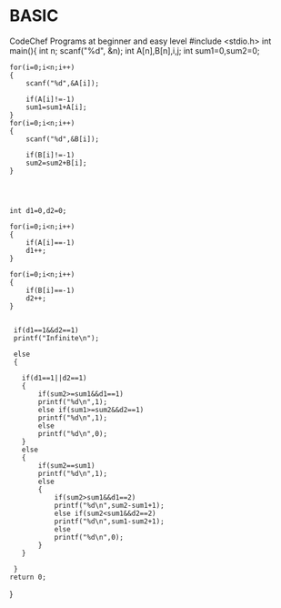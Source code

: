# BASIC
CodeChef Programs at beginner and easy level
#include <stdio.h>
int main(){
	int n;
	scanf("%d", &n); 
	int A[n],B[n],i,j;
	int sum1=0,sum2=0;
	
	for(i=0;i<n;i++)
	{
	    scanf("%d",&A[i]);
	    
	    if(A[i]!=-1)
	    sum1=sum1+A[i];
	}
	for(i=0;i<n;i++)
	{
	    scanf("%d",&B[i]);
	    
	    if(B[i]!=-1)
	    sum2=sum2+B[i];
	}
	   
 
	  
	
	int d1=0,d2=0;
	
	for(i=0;i<n;i++)
	{
	    if(A[i]==-1)
	    d1++;
	}
	
	for(i=0;i<n;i++)
	{
	    if(B[i]==-1)
	    d2++;
	}
	
 
	 if(d1==1&&d2==1)
	 printf("Infinite\n");
	 
	 else
	 {
	  
	   if(d1==1||d2==1)
	   {
	       if(sum2>=sum1&&d1==1)
	       printf("%d\n",1);
	       else if(sum1>=sum2&&d2==1)
	       printf("%d\n",1);
	       else
	       printf("%d\n",0);
	   }
	   else
	   {
	       if(sum2==sum1)
	       printf("%d\n",1);
	       else
	       {
	           if(sum2>sum1&&d1==2)
	           printf("%d\n",sum2-sum1+1);
	           else if(sum2<sum1&&d2==2)
	           printf("%d\n",sum1-sum2+1);
	           else
	           printf("%d\n",0);
	       }
	   }
	   
	 }
	return 0;
}
